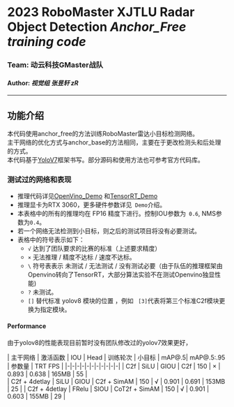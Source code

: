**2023 RoboMaster XJTLU Radar Object Detection**
***Anchor_Free training code***
=
### **Team: 动云科技GMaster战队 <br>**
#### **Author: *视觉组 张昱轩 zR***
***
## 功能介绍

本代码使用anchor_free的方法训练RoboMaster雷达小目标检测网络。<br>
主干网络的优化方式与anchor_base的方法相同，主要在于更改检测头和后处理的方式。<br>
本代码基于[YoloV7](https://github.com/WongKinYiu/yolov7)框架书写。部分源码和使用方法也可参考官方代码库。<br>

### 测试过的网络和表现

+ 推理代码详见[OpenVino_Demo](https://github.com/zRzRzRzRzRzRzR/Mult-YOLO-alogorithm-of-RoboMaster-Radar-Detection-2023/tree/main/C%2B%2B_inference_Openvino_radar)
  和[TensorRT_Demo](https://github.com/zRzRzRzRzRzRzR/Mult-YOLO-alogorithm-of-RoboMaster-Radar-Detection-2023/tree/main/C%2B%2B_inference_TensorRT_radar)
+ 推理显卡为RTX 3060，更多硬件参数详见``` Demo```介绍。
+ 本表格中的所有的推理均在 FP16 精度下进行。控制IOU参数为``` 0.6```, NMS参数为``` 0.4 ```。
+ 若一个网络无法检测到小目标，则之后的测试项目将没有必要测试。
+ 表格中的符号表示如下：
  + ``` √ ``` 达到了团队要求的比赛的标准（上述要求精度）
  + ``` × ``` 无法推理 / 精度不达标 / 速度不达标。 
  + ``` \ ``` 符号表表示 未测试 / 无法测试 / 没有测试必要（由于队伍的推理框架由Openvino转向了TensorRT，大部分算法实验不在测试Openvino独显性能)
  + ``` ? ``` 未测试。 
  + ```[]```  替代标准  yolov8 模块的位置 ，例如 ``` [3]```代表将第三个标准C2f模块更换为指定模块。

#### Performance
由于yolov8的性能表现目前暂时没有团队修改过的yolov7效果更好，

|       主干网络        | 激活函数 | IOU   | Head            |  训练轮次 |  小目标 | mAP@.5| mAP@.5:.95 | 参数量   |   TRT FPS  |
|-|-|-|-|-|-|-|-|-|-|-|
| C2f                 | SiLU    | GIOU | C2f              |   150    |    ×   |  0.893 |   0.638   |  165MB |    55    |  
| C2f       + 4detlay | SiLU    | GIOU | C2f + SimAM      |   150    |    √   |  0.901 |   0.691   |  153MB |    25    |
| C2f       + 4detlay | FRelu   | SIOU | CoT2f + SimAM    |   150    |    √   |  0.901 |   0.603   |  155MB |    29    |
